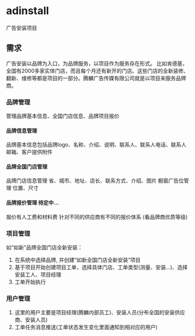 # adinstall
广告安装项目

## 需求
广告安装以品牌为入口，为品牌服务，以项目作为服务存在形式。
比如肯德基，全国有2000多家实体门店，而且每个月还有新开的门店。这些门店的全新装修、翻新、维修等都是项目的一部分。腾麟广告传媒有限公司就是以项目来服务品牌商。

### 品牌管理
管理品牌基本信息、全国门店信息、品牌项目报价

#### 品牌信息管理
品牌基本信息包括品牌logo、名称、介绍、说明、联系人、联系人电话、联系人邮箱、客户提供附件

#### 品牌全国门店管理
品牌门店信息管理
省、城市、地址、店长、联系方式、介绍、图片
橱窗广告位管理
位置、尺寸
#### 品牌报价管理 待定中...
报价有人工费和材料费
针对不同的供应商有不同的报价体系 (看品牌商优质等级)
### 项目管理
如“如新”品牌全国门店全新安装：
1. 在系统中选择品牌, 并创建”如新全国门店全新安装“项目
2. 基于项目开始创建项目工单，选择具体门店、工单类型(测量、安装...)、选择安装工人、项目经理
3. 工单开始执行
### 用户管理
1. 这里的用户主要是项目经理(腾麟内部员工)、安装人员(分布全国的安装供应商、安装人员)
2. 工单任务消息推送(工单状态发生变化里面通知到相对应的用户)
